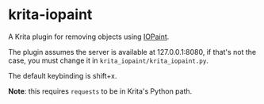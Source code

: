 # krita-iopaint

A Krita plugin for removing objects using
[IOPaint](https://github.com/Sanster/IOPaint).

The plugin assumes the server is available at 127.0.0.1:8080, if that's
not the case, you must change it in `krita_iopaint/krita_iopaint.py`.

The default keybinding is shift+x.

**Note**: this requires `requests` to be in Krita's Python path.
